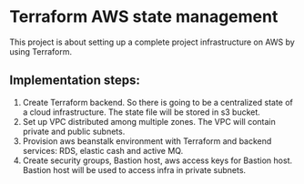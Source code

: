 # Terraform AWS state management

This project is about setting up a complete project infrastructure on AWS by using Terraform.

## Implementation steps:
1)	Create Terraform backend. So there is going to be a centralized state of a cloud infrastructure. The state file will be stored in s3 bucket.<br>
2)	Set up VPC distributed among multiple zones. The VPC will contain private and public subnets.<br>
3)	Provision aws beanstalk environment with Terraform and backend services: RDS,  elastic cash and active MQ.<br>
4)	Create security groups, Bastion host, aws access keys for Bastion host. Bastion host will be used to access infra in private subnets.<br>

